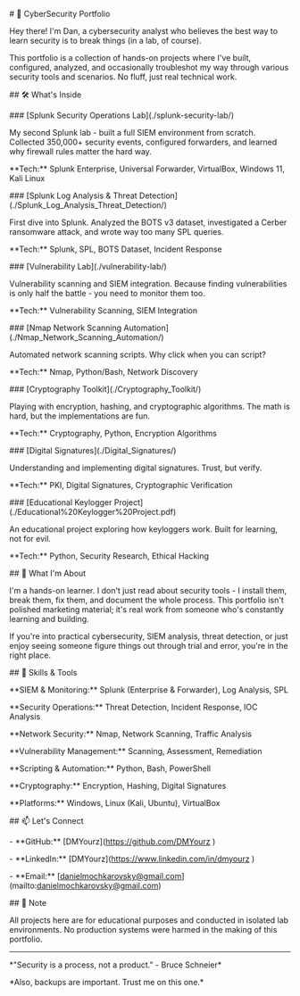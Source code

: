 \# 🔐 CyberSecurity Portfolio



Hey there! I'm Dan, a cybersecurity analyst who believes the best way to learn security is to break things (in a lab, of course).



This portfolio is a collection of hands-on projects where I've built, configured, analyzed, and occasionally troubleshot my way through various security tools and scenarios. No fluff, just real technical work.



\## 🛠️ What's Inside



\### \[Splunk Security Operations Lab](./splunk-security-lab/)

My second Splunk lab - built a full SIEM environment from scratch. Collected 350,000+ security events, configured forwarders, and learned why firewall rules matter the hard way.



\*\*Tech:\*\* Splunk Enterprise, Universal Forwarder, VirtualBox, Windows 11, Kali Linux



\### \[Splunk Log Analysis \& Threat Detection](./Splunk\_Log\_Analysis\_Threat\_Detection/)

First dive into Splunk. Analyzed the BOTS v3 dataset, investigated a Cerber ransomware attack, and wrote way too many SPL queries.



\*\*Tech:\*\* Splunk, SPL, BOTS Dataset, Incident Response



\### \[Vulnerability Lab](./vulnerability-lab/)

Vulnerability scanning and SIEM integration. Because finding vulnerabilities is only half the battle - you need to monitor them too.



\*\*Tech:\*\* Vulnerability Scanning, SIEM Integration



\### \[Nmap Network Scanning Automation](./Nmap\_Network\_Scanning\_Automation/)

Automated network scanning scripts. Why click when you can script?



\*\*Tech:\*\* Nmap, Python/Bash, Network Discovery



\### \[Cryptography Toolkit](./Cryptography\_Toolkit/)

Playing with encryption, hashing, and cryptographic algorithms. The math is hard, but the implementations are fun.



\*\*Tech:\*\* Cryptography, Python, Encryption Algorithms



\### \[Digital Signatures](./Digital\_Signatures/)

Understanding and implementing digital signatures. Trust, but verify.



\*\*Tech:\*\* PKI, Digital Signatures, Cryptographic Verification



\### \[Educational Keylogger Project](./Educational%20Keylogger%20Project.pdf)

An educational project exploring how keyloggers work. Built for learning, not for evil.



\*\*Tech:\*\* Python, Security Research, Ethical Hacking



\## 🎯 What I'm About



I'm a hands-on learner. I don't just read about security tools - I install them, break them, fix them, and document the whole process. This portfolio isn't polished marketing material; it's real work from someone who's constantly learning and building.



If you're into practical cybersecurity, SIEM analysis, threat detection, or just enjoy seeing someone figure things out through trial and error, you're in the right place.



\## 🧰 Skills \& Tools



\*\*SIEM \& Monitoring:\*\* Splunk (Enterprise \& Forwarder), Log Analysis, SPL  

\*\*Security Operations:\*\* Threat Detection, Incident Response, IOC Analysis  

\*\*Network Security:\*\* Nmap, Network Scanning, Traffic Analysis  

\*\*Vulnerability Management:\*\* Scanning, Assessment, Remediation  

\*\*Scripting \& Automation:\*\* Python, Bash, PowerShell  

\*\*Cryptography:\*\* Encryption, Hashing, Digital Signatures  

\*\*Platforms:\*\* Windows, Linux (Kali, Ubuntu), VirtualBox



\## 📫 Let's Connect



\- \*\*GitHub:\*\* \[DMYourz](https://github.com/DMYourz )

\- \*\*LinkedIn:\*\* \[DMYourz](https://www.linkedin.com/in/dmyourz )

\- \*\*Email:\*\* \[danielmochkarovsky@gmail.com](mailto:danielmochkarovsky@gmail.com)



\## 📝 Note



All projects here are for educational purposes and conducted in isolated lab environments. No production systems were harmed in the making of this portfolio.



---



\*"Security is a process, not a product." - Bruce Schneier\*



\*Also, backups are important. Trust me on this one.\*



